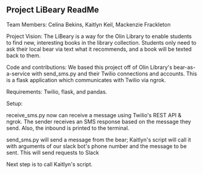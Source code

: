 ## Project LiBeary ReadMe

Team Members: Celina Bekins, Kaitlyn Keil, Mackenzie Frackleton

Project Vision: The LiBeary is a way for the Olin Library to enable students to find new, interesting books in the library collection. Students only need to ask their local bear via text what it recommends, and a book will be texted back to them. 

Code and contributions: We based this project off of Olin Library's bear-as-a-service with send_sms.py and their Twilio connections and accounts. This is a flask application which communicates with Twilio via ngrok. 

Requirements: Twilio, flask, and pandas.

Setup: 

receive_sms.py now can receive a message using Twilio's REST API & ngrok. The sender receives an SMS response based on the message they send. Also, the inbound is printed to the terminal.

send_sms.py will send a message from the bear; Kaitlyn's script will call it with arguments of our slack bot's phone number and the message to be sent. This will send requests to Slack

Next step is to call Kaitlyn's script.